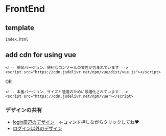 # FrontEnd

## template
`index.html`

## add cdn for using vue

```
<!-- 開発バージョン、便利なコンソールの警告が含まれています -->
<script src="https://cdn.jsdelivr.net/npm/vue/dist/vue.js"></script>
```

OR 

```
<!-- 本番バージョン、サイズと速度のために最適化されています -->
<script src="https://cdn.jsdelivr.net/npm/vue"></script>
```

### デザインの共有
 - [login周辺のデザイン](https://xd.adobe.com/view/4a160027-9c44-434d-5218-15ed75999231-3c27/)　←コマンド押しながらクリックしてね:heart:
 - [ログイン以外のデザイン](https://xd.adobe.com/spec/326985c2-21e6-4cb4-4426-a56dfd6ae0ad-4458/)
